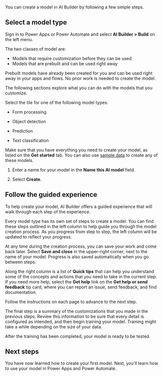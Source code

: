 You can create a model in AI Builder by following a few simple steps.

## Select a model type

Sign in to Power Apps or Power Automate and select **AI Builder > Build** on the left menu.

The two classes of model are:

- Models that require customization before they can be used
- Models that are prebuilt and can be used right away

Prebuilt models have already been created for you and can be used right
away in your apps and flows. No prior work is needed to create the
model.

The following sections explore what you can do with the models that you customize.

Select the tile for one of the following model types:

- Form processing

- Object detection

- Prediction

- Text classification

Make sure that you have everything you need to create your model, as listed
on the **Get started** tab. You can also use [sample
data](/ai-builder/samples/?azure-portal=true) to create any
of these models.

1. Enter a name for your model in the **Name this AI model** field.

2. Select **Create**.

## Follow the guided experience

To help create your model, AI Builder offers a guided experience that will walk
through each step of the experience.

Every model type has its own set of steps to create a model. You can
find these steps outlined in the left column to help guide you
through the model creation process. As you progress from step to step,
the left column will be updated to reflect your progress.

At any time during the creation process, you can save your work and come
back later. Select **Save and close** in the upper-right corner, next to
the name of your model. Progress is also saved automatically when you
go between steps.

Along the right column is a list of **Quick tips** that can help you
understand some of the concepts and actions that you need to take in the
current step. If you need more help, select the **Get help** link on the
**Get help or send feedback** tip card, where you can report an issue, send
feedback, and find documentation.

Follow the instructions on each page to advance to the next step.

The final step is a summary of the customizations that you made in the
previous steps. Review this information to be sure that every detail is
configured as intended, and then begin training your model. Training might
take a while depending on the size of your data.

After the training has been completed, your model is ready to be tested.

## Next steps

You have now learned how to create your first model. Next, you'll learn how to use your model in Power Apps and Power Automate.

